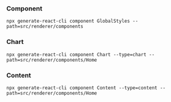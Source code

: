 ### Component

```
npx generate-react-cli component GlobalStyles --path=src/renderer/components
```

### Chart

```
npx generate-react-cli component Chart --type=chart --path=src/renderer/components/Home
```

### Content

```
npx generate-react-cli component Content --type=content --path=src/renderer/components/Home
```
